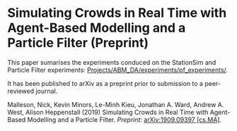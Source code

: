 # Simulating Crowds in Real Time with Agent-Based Modelling and a Particle Filter (Preprint)

This paper sumarises the experiments conduced on the StationSim and Particle Filter experiments: [Projects/ABM\_DA/experiments/pf\_experiments/](../../Projects/ABM_DA/experiments/pf_experiments/).

It has been published to arXiv as a preprint prior to submission to a peer-reviewed journal.

Malleson, Nick, Kevin Minors, Le-Minh Kieu, Jonathan A. Ward, Andrew A. West, Alison Heppenstall
(2019) Simulating Crowds in Real Time with Agent-Based Modelling and a Particle Filter. _Preprint_:
[arXiv:1909.09397 [cs.MA]](https://arxiv.org/abs/1909.09397).


